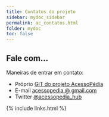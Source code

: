 ```yaml
---
title: Contatos do projeto
sidebar: mydoc_sidebar
permalink: ac_contatos.html
folder: mydoc
toc: false
---
```


## Fale com...

Maneiras de entrar em contato:
* Próprio [GIT do projeto AcessoPédia](https://github.com/acessopedia/)
* E-mail [acessopedia @ gmail.com](mailto:acessopedia@gmail.com)
* Twitter [@acessopedia_hub](https://twitter.com/acessopedia_hub)



{% include links.html %}
